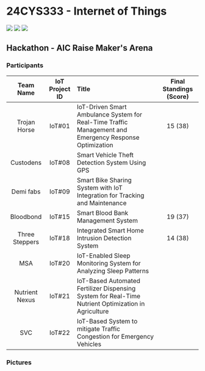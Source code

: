 # 24CYS333 - Internet of Things
![](https://img.shields.io/badge/Batch-22CYS-lightgreen) ![](https://img.shields.io/badge/UG-blue) ![](https://img.shields.io/badge/Subject-IoT-blue)
<br/>

## Hackathon - AIC Raise Maker's Arena

### Participants

| Team Name |   IoT <br/> Project ID  | Title | Final Standings (Score) |
|:---------:|:-----------------:|:------|:------------------------:|
| Trojan Horse | IoT#01 | IoT-Driven Smart Ambulance System for Real-Time Traffic Management and Emergency Response Optimization | 15 (38) |
| Custodens | IoT#08 | Smart Vehicle Theft Detection System Using GPS | |
| Demi fabs | IoT#09 | Smart Bike Sharing System with IoT Integration for Tracking and Maintenance | | 
| Bloodbond | IoT#15 | Smart Blood Bank Management System | 19 (37) | 
| Three Steppers | IoT#18 | Integrated Smart Home Intrusion Detection System | 14 (38) |
| MSA  | IoT#20 | IoT-Enabled Sleep Monitoring System for Analyzing Sleep Patterns | |
| Nutrient Nexus | IoT#21 | IoT-Based Automated Fertilizer Dispensing System for Real-Time Nutrient Optimization in Agriculture | 
| SVC | IoT#22 | IoT-Based System to mitigate Traffic Congestion for Emergency Vehicles | |

### Pictures
